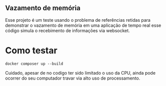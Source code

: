## Vazamento de memória

Esse projeto é um teste usando o problema de referências retidas para demonstrar o vazamento de memória em uma aplicação de tempo real
esse código simula o recebimento de informações via websocket.

# Como testar

`docker composer up --build`

Cuidado, apesar de no codigo ter sido limitado o uso da CPU, ainda pode ocorrer do seu computador travar via alto uso de processamento.